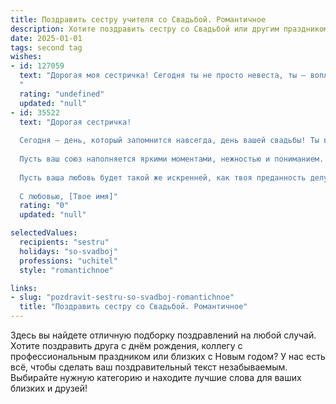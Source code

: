 ```yaml
---
title: Поздравить сестру учителя со Свадьбой. Романтичное
description: Хотите поздравить сестру со Свадьбой или другим праздником? Наш ИИ создаст незабываемое поздравление, а вы обязательно выделитесь среди других.  
date: 2025-01-01
tags: second tag
wishes:
- id: 127059
  text: "Дорогая моя сестричка! Сегодня ты не просто невеста, ты – воплощение нежности, красоты и счастья!  Твоя свадьба – это сказка, в которой ты – прекрасная принцесса, а твой любимый – храбрый рыцарь.  Пусть ваша жизнь будет такой же волшебной и сказочной, полной любви, взаимопонимания и нежных чувств.  Пусть ваш дом наполнится теплом, счастьем и звонким детским смехом.  Я очень рада за тебя и желаю  вам бесконечного счастья,  крепкой семьи и неиссякаемой любви!  Пусть твоя мудрость, которую ты приобрела, работая учителем, поможет вам строить ваши отношения,  как  прочный и надежный дом! Счастья вам, родные!
  "
  rating: "undefined"
  updated: "null"
- id: 35522
  text: "Дорогая сестричка!
  
  Сегодня — день, который запомнится навсегда, день вашей свадьбы! Ты вступаешь в новую жизнь, полную любви и счастья. Как учитель, ты всегда стремилась делиться знаниями, заботиться о других, и теперь настало время учиться любить и быть любимой.
  
  Пусть ваш союз наполняется яркими моментами, нежностью и пониманием. Желаю вам вместе создавать самые прекрасные истории, поддерживать друг друга в трудные времена и радоваться каждой улыбке.
  
  Пусть ваша любовь будет такой же искренней, как твоя преданность делу, и такой же стойкой, как выдержка настоящего преподавателя. Поздравляю с этим великолепным началом, сестричка!
  
  С любовью, [Твое имя]"
  rating: "0"
  updated: "null"

selectedValues:
  recipients: "sestru"
  holidays: "so-svadboj"
  professions: "uchitel"
  style: "romantichnoe"

links:
- slug: "pozdravit-sestru-so-svadboj-romantichnoe"
  title: "Поздравить сестру со Свадьбой. Романтичное"
---
```


Здесь вы найдете отличную подборку поздравлений на любой случай. 
Хотите поздравить друга с днём рождения, коллегу с профессиональным праздником или близких с Новым годом? У нас есть всё, чтобы сделать ваш поздравительный текст незабываемым. Выбирайте нужную категорию и находите лучшие слова для ваших близких и друзей!
